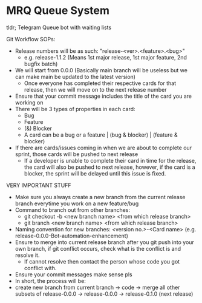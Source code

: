 # MRQ Queue System

tldr; Telegram Queue bot with waiting lists



Git Workflow SOPs:
- Release numbers will be as such: "release-\<ver>.\<feature>.\<bug>"
  - e.g. release-1.1.2 (Means 1st major release, 1st major feature, 2nd bugfix batch)
- We will start from 0.0.0 (Basically main branch will be useless but we can make main be updated to the latest version)
  - Once everyone has completed their respective cards for that release, then we will move on to the next release number
- Ensure that your commit message includes the title of the card you are working on
- There will be 3 types of properties in each card:
  - Bug
  - Feature
  - (&) Blocker
  * A card can be a bug or a feature | (bug & blocker) | (feature & blocker)
- If there are cards/issues coming in when we are about to complete our sprint, those cards will be pushed to next release
  - If a developer is unable to complete their card in time for the release, the card will also be pushed to next release, however, if the card is a blocker, the sprint will be delayed until this issue is fixed. 

VERY IMPORTANT STUFF
- Make sure you always create a new branch from the current release branch everytime you work on a new feature/bug 
- Command to branch out from other branches: 
  - git checkout -b \<new branch name> \<from which release branch>
  - git branch \<new branch name> \<from which release branch>
- Naming convention for new branches: \<version no.>-\<Card name> (e.g. release-0.0.0-Bot-automation-enhancement)
- Ensure to merge into current release branch after you git push into your own branch, if git conflict occurs, check what is the conflict is and resolve it. 
  - If cannot resolve then contact the person whose code you got conflict with.  
- Ensure your commit messages make sense pls
- In short, the process will be: 
-   create new branch from current branch -> code -> merge all other subsets of release-0.0.0 -> release-0.0.0 -> release-0.1.0 (next release)
